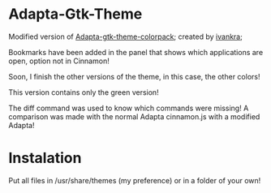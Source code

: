 # Adapta-Gtk-Theme

Modified version of <a href="https://github.com/ivankra/adapta-gtk-theme-colorpack">Adapta-gtk-theme-colorpack</a>; created by <a href="https://github.com/ivankra">ivankra</a>; 

Bookmarks have been added in the panel that shows which applications are open, option not in Cinnamon!

Soon, I finish the other versions of the theme, in this case, the other colors!

This version contains only the green version!

The diff command was used to know which commands were missing! A comparison was made with the normal Adapta cinnamon.js with a modified Adapta!

# Instalation

Put all files in /usr/share/themes (my preference) or in a folder of your own!

